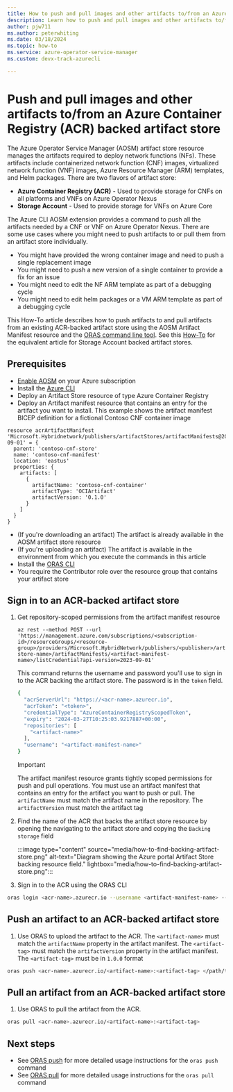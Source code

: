 ```yaml
---
title: How to push and pull images and other artifacts to/from an Azure Container Registry (ACR) backed artifact store.
description: Learn how to push and pull images and other artifacts to/from an Azure Container Registry (ACR) backed artifact store.
author: pjw711
ms.author: peterwhiting
ms.date: 03/18/2024
ms.topic: how-to
ms.service: azure-operator-service-manager
ms.custom: devx-track-azurecli

---
```

# Push and pull images and other artifacts to/from an Azure Container Registry (ACR) backed artifact store

The Azure Operator Service Manager (AOSM) artifact store resource manages the artifacts required to deploy network functions (NFs). These artifacts include containerized network function (CNF) images, virtualized network function (VNF) images, Azure Resource Manager (ARM) templates, and Helm packages. There are two flavors of artifact store:

- **Azure Container Registry (ACR)** - Used to provide storage for CNFs on all platforms and VNFs on Azure Operator Nexus
- **Storage Account** - Used to provide storage for VNFs on Azure Core

The Azure CLI AOSM extension provides a command to push all the artifacts needed by a CNF or VNF on Azure Operator Nexus. There are some use cases where you might need to push artifacts to or pull them from an artifact store individually.

- You might have provided the wrong container image and need to push a single replacement image
- You might need to push a new version of a single container to provide a fix for an issue
- You might need to edit the NF ARM template as part of a debugging cycle
- You might need to edit helm packages or a VM ARM template as part of a debugging cycle

This How-To article describes how to push artifacts to and pull artifacts from an existing ACR-backed artifact store using the AOSM Artifact Manifest resource and the [ORAS command line tool](https://oras.land/docs/). See this [How-To](how-to-manage-artifacts-virtualized-network-function-cloud.md) for the equivalent article for Storage Account backed artifact stores.

## Prerequisites

- [Enable AOSM](quickstart-onboard-subscription-azure-operator-service-manager.md) on your Azure subscription
- Install the [Azure CLI](/cli/azure/install-azure-cli)
- Deploy an Artifact Store resource of type Azure Container Registry
- Deploy an Artifact manifest resource that contains an entry for the artifact you want to install. This example shows the artifact manifest BICEP definition for a fictional Contoso CNF container image

```bicep
resource acrArtifactManifest 'Microsoft.Hybridnetwork/publishers/artifactStores/artifactManifests@2023-09-01' = {
  parent: 'contoso-cnf-store'
  name: 'contoso-cnf-manifest'
  location: 'eastus'
  properties: {
    artifacts: [
      {
        artifactName: 'contoso-cnf-container'
        artifactType: 'OCIArtifact'
        artifactVersion: '0.1.0'
      }
    ]
  }
}
```

- (If you're downloading an artifact) The artifact is already available in the AOSM artifact store resource
- (If you're uploading an artifact) The artifact is available in the environment from which you execute the commands in this article
- Install the [ORAS CLI](https://oras.land/docs/installation/)
- You require the Contributor role over the resource group that contains your artifact store

## Sign in to an ACR-backed artifact store

1. Get repository-scoped permissions from the artifact manifest resource

    ```azurecli
    az rest --method POST --url 'https://management.azure.com/subscriptions/<subscription-id>/resourceGroups/<resource-group>/providers/Microsoft.HybridNetwork/publishers/<publisher>/artifactStores/<artifact-store-name>/artifactManifests/<artifact-manifest-name>/listCredential?api-version=2023-09-01'
    ```

    This command returns the username and password you'll use to sign in to the ACR backing the artifact store. The password is in the `token` field.

    ```bash
    {
      "acrServerUrl": "https://<acr-name>.azurecr.io",
      "acrToken": "<token>",
      "credentialType": "AzureContainerRegistryScopedToken",
      "expiry": "2024-03-27T10:25:03.9217887+00:00",
      "repositories": [
        "<artifact-name>"
      ],
      "username": "<artifact-manifest-name>"
    }
    ```

    >[!IMPORTANT]
    > The artifact manifest resource grants tightly scoped permissions for push and pull operations. You must use an artifact manifest that contains an entry for the artifact you want to push or pull. The `artifactName` must match the artifact name in the repository. The `artifactVersion` must match the artifact tag

1. Find the name of the ACR that backs the artifact store resource by opening the navigating to the artifact store and copying the `Backing storage` field

    :::image type="content" source="media/how-to-find-backing-artifact-store.png" alt-text="Diagram showing the Azure portal Artifact Store backing resource field." lightbox="media/how-to-find-backing-artifact-store.png":::

1. Sign in to the ACR using the ORAS CLI

```bash
oras login <acr-name>.azurecr.io --username <artifact-manifest-name> --password <token>
```

## Push an artifact to an ACR-backed artifact store

1. Use ORAS to upload the artifact to the ACR. The `<artifact-name>` must match the `artifactName` property in the artifact manifest. The `<artifact-tag>` must match the `artifactVersion` property in the artifact manifest. The `<artifact-tag>` must be in `1.0.0` format

```bash
oras push <acr-name>.azurecr.io/<artifact-name>:<artifact-tag> </path/to/artifact>
```

## Pull an artifact from an ACR-backed artifact store

1. Use ORAS to pull the artifact from the ACR.

```bash
oras pull <acr-name>.azurecr.io/<artifact-name>:<artifact-tag>
```

## Next steps

- See [ORAS push](https://oras.land/docs/commands/oras_push) for more detailed usage instructions for the `oras push` command
- See [ORAS pull](https://oras.land/docs/commands/oras_pull) for more detailed usage instructions for the `oras pull` command
